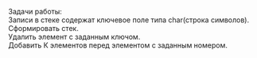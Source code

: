Задачи работы:  
Записи в стеке содержат ключевое поле типа    char(строка символов). Сформировать стек.  
Удалить элемент с заданным ключом.  
Добавить К элементов перед элементом с заданным номером.

